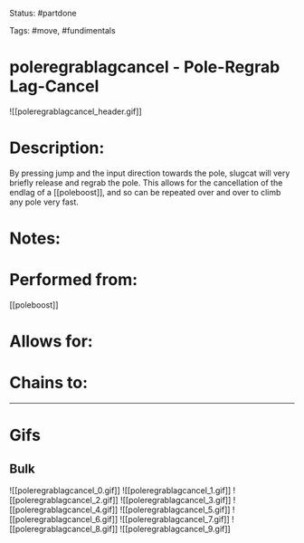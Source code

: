 Status: #partdone

Tags: #move, #fundimentals

# poleregrablagcancel - Pole-Regrab Lag-Cancel
![[poleregrablagcancel_header.gif]]
# Description:
By pressing jump and the input direction towards the pole, slugcat will very briefly release and regrab the pole. This allows for the cancellation of the endlag of a [[poleboost]], and so can be repeated over and over to climb any pole very fast.

# Notes:


# Performed from:
[[poleboost]]

# Allows for:


# Chains to:


___
# Gifs
## Bulk
![[poleregrablagcancel_0.gif]]
![[poleregrablagcancel_1.gif]]
![[poleregrablagcancel_2.gif]]
![[poleregrablagcancel_3.gif]]
![[poleregrablagcancel_4.gif]]
![[poleregrablagcancel_5.gif]]
![[poleregrablagcancel_6.gif]]
![[poleregrablagcancel_7.gif]]
![[poleregrablagcancel_8.gif]]
![[poleregrablagcancel_9.gif]]
